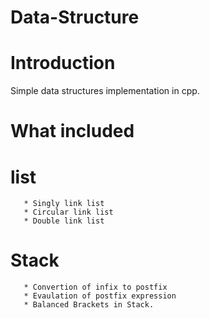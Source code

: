 # Data-Structure

# Introduction

Simple data structures implementation in cpp.

# What included

 # list

       * Singly link list
       * Circular link list
       * Double link list
       
 # Stack
       
       * Convertion of infix to postfix
       * Evaulation of postfix expression
       * Balanced Brackets in Stack.
       